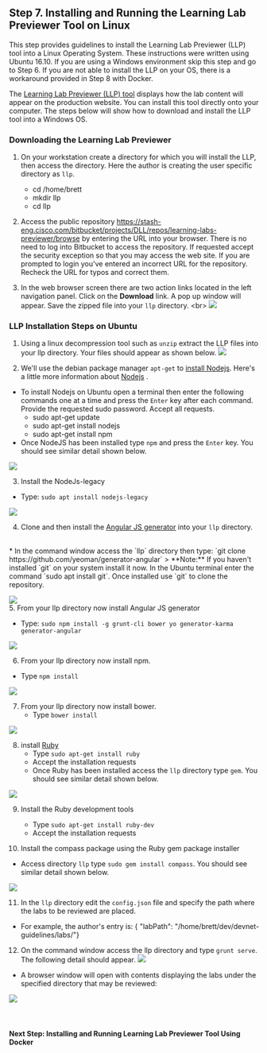 ## Step 7. Installing and Running the Learning Lab Previewer Tool on Linux


This step provides guidelines to install the Learning Lab Previewer (LLP) tool into a Linux Operating System. These instructions were written using Ubuntu 16.10.  If you are using a Windows environment skip this step and go to Step 6.  If you are not able to install the LLP on your OS, there is a workaround provided in Step 8 with Docker.

The [Learning Lab Previewer (LLP) tool](https://stash-eng.cisco.com/bitbucket/projects/DLL/repos/learning-labs-previewer/browse) displays how the lab content will appear on the production website. You can install this tool directly onto your computer.  The steps below will show how to download and install the LLP tool into a Windows OS.

### Downloading the Learning Lab Previewer
1. On your workstation create a directory for which you will install the LLP, then access the directory.  Here the author is creating the user specific directory as `llp`.
   *  cd /home/brett
   * mkdir llp
   * cd llp

2. Access the public repository https://stash-eng.cisco.com/bitbucket/projects/DLL/repos/learning-labs-previewer/browse by entering the URL into your browser.  There is no need to log into Bitbucket to access the repository.  If requested accept the security exception so that you may access the web site.  If you are prompted to login you've entered an incorrect URL for the repository.  Recheck the URL for typos and correct them.

3. In the web browser screen there are two action links located in the left navigation panel.  Click on the **Download** link.  A pop up window will appear.  Save the zipped file into your `llp` directory.
<br\>
  ![](/posts/files/00-labs-01-getting_started/assets/images/llp_download.png)


### LLP Installation Steps on Ubuntu
1. Using a linux decompression tool such as `unzip` extract the LLP files into your llp directory.  Your files should appear as shown below.
  ![](/posts/files/00-labs-01-getting_started/assets/images/ubuntu_llp_dir.png)

2. We'll use the debian package manager `apt-get` to [install Nodejs](https://www.digitalocean.com/community/tutorials/how-to-install-node-js-on-ubuntu-16-04).  Here's a little more information about [Nodejs](https://nodejs.org/en/about/) .
  * To install Nodejs on Ubuntu open a terminal then enter the following commands one at a time and press the `Enter` key after each command.  Provide the requested sudo password. Accept all requests.
    * sudo apt-get update
    * sudo apt-get install nodejs
    * sudo apt-get install npm
  * Once NodeJS has been installed type `npm` and press the `Enter` key. You should see similar detail shown below.

  ![](/posts/files/00-labs-01-getting_started/assets/images/ubuntu_npm.png)

3. Install the NodeJs-legacy
  * Type: `sudo apt install nodejs-legacy`

  ![](/posts/files/00-labs-01-getting_started/assets/images/ubuntu_nodejs_legacy.png)

4. Clone and then install the [Angular JS generator](https://github.com/yeoman/generator-angular) into your `llp` directory.
<br/>
  * In the command window access the `llp` directory then type: `git clone https://github.com/yeoman/generator-angular`
    > **Note:** If you haven't installed `git` on your system install it now.  In the Ubuntu terminal enter the command `sudo apt install git`.  Once installed use `git` to clone the repository.

  ![](/posts/files/00-labs-01-getting_started/assets/images/ubuntu_yeoman_git.png)
<br/>
5. From your llp directory now install Angular JS generator
  * Type: `sudo npm install -g grunt-cli bower yo generator-karma generator-angular`

  ![](/posts/files/00-labs-01-getting_started/assets/images/ubuntu_install_g.png)

6. From your llp directory now install npm.
  * Type `npm install`

  ![](/posts/files/00-labs-01-getting_started/assets/images/ubuntu_npm_install.png)

7. From your llp directory now install bower.
    * Type `bower install`

  ![](/posts/files/00-labs-01-getting_started/assets/images/ubuntu_bower_install.png)

8. install [Ruby](http://rubyinstaller.org)
    * Type `sudo apt-get install ruby`
    * Accept the installation requests    
    * Once Ruby has been installed access the `llp` directory type `gem`. You should see similar detail shown below.

  ![](/posts/files/00-labs-01-getting_started/assets/images/ubuntu_gem.png)

9. Install the Ruby development tools
    * Type `sudo apt-get install ruby-dev`
    * Accept the installation requests    

10. Install the compass package using the Ruby gem package installer
  * Access directory `llp` type `sudo gem install compass`. You should see similar detail shown below.

  ![](/posts/files/00-labs-01-getting_started/assets/images/ubuntu_install_compass.png)

11. In the `llp` directory edit the `config.json` file and specify the path where the labs to be reviewed are placed.
  * For example, the author's entry is: {
 "labPath": "/home/brett/dev/devnet-guidelines/labs/"}

12. On the command window access the llp directory and type `grunt serve`.  The following detail should appear.
  ![](/posts/files/00-labs-01-getting_started/assets/images/ubuntu_grunt_serve.png)
  * A browser window will open with contents displaying the labs under the specified directory that may be reviewed:

  ![](/posts/files/00-labs-01-getting_started/assets/images/ubuntu_llp_view.png)
<br/>
<br/>
<br/>
#### Next Step: Installing and Running Learning Lab Previewer Tool Using Docker
